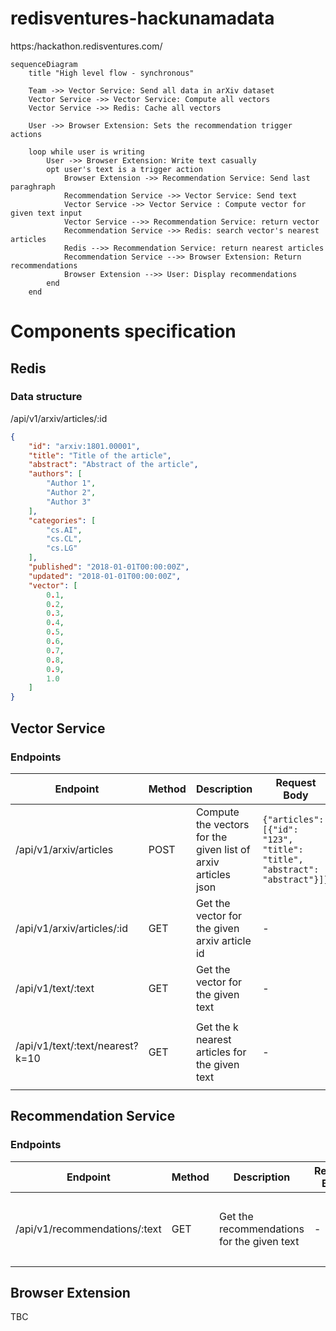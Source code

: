 # redisventures-hackunamadata
https:/hackathon.redisventures.com/


```mermaid
sequenceDiagram
    title "High level flow - synchronous"

    Team ->> Vector Service: Send all data in arXiv dataset
    Vector Service ->> Vector Service: Compute all vectors
    Vector Service ->> Redis: Cache all vectors

    User ->> Browser Extension: Sets the recommendation trigger actions

    loop while user is writing
        User ->> Browser Extension: Write text casually
        opt user's text is a trigger action
            Browser Extension ->> Recommendation Service: Send last paraghraph
            Recommendation Service ->> Vector Service: Send text
            Vector Service ->> Vector Service : Compute vector for given text input
            Vector Service -->> Recommendation Service: return vector
            Recommendation Service ->> Redis: search vector's nearest articles
            Redis -->> Recommendation Service: return nearest articles
            Recommendation Service -->> Browser Extension: Return recommendations
            Browser Extension -->> User: Display recommendations
        end
    end
```

# Components specification
## Redis
### Data structure
/api/v1/arxiv/articles/:id
```json
{
    "id": "arxiv:1801.00001",
    "title": "Title of the article",
    "abstract": "Abstract of the article",
    "authors": [
        "Author 1",
        "Author 2",
        "Author 3"
    ],
    "categories": [
        "cs.AI",
        "cs.CL",
        "cs.LG"
    ],
    "published": "2018-01-01T00:00:00Z",
    "updated": "2018-01-01T00:00:00Z",
    "vector": [
        0.1,
        0.2,
        0.3,
        0.4,
        0.5,
        0.6,
        0.7,
        0.8,
        0.9,
        1.0
    ]
}
```

## Vector Service
### Endpoints

| Endpoint | Method | Description | Request Body | Response Body |
| --- | --- | --- | --- | --- |
| /api/v1/arxiv/articles | POST | Compute the vectors for the given list of arxiv articles json | `{"articles": [{"id": "123", "title": "title", "abstract": "abstract"}]}` | `{"status": "ok"}` |
| /api/v1/arxiv/articles/:id | GET | Get the vector for the given arxiv article id | - | `{"vector": [0.1, 0.2, 0.3]}` |
| /api/v1/text/:text | GET | Get the vector for the given text | - | `{"vector": [0.1, 0.2, 0.3]}` |
| /api/v1/text/:text/nearest?k=10 | GET | Get the k nearest articles for the given text | - | `{"articles": [{"id": "123", "title": "title", "abstract": "abstract"}]}` |


## Recommendation Service
### Endpoints
| Endpoint | Method | Description | Request Body | Response Body |
| --- | --- | --- | --- | --- |
| /api/v1/recommendations/:text | GET | Get the recommendations for the given text | - | `{"articles": [{"id": "123", "title": "title", "abstract": "abstract"}]}` |

## Browser Extension
TBC